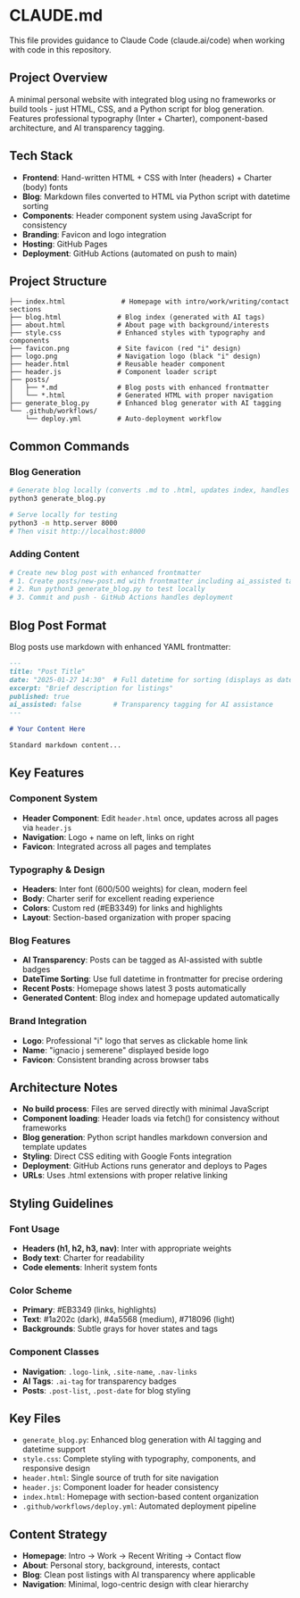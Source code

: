 # CLAUDE.md

This file provides guidance to Claude Code (claude.ai/code) when working with code in this repository.

## Project Overview

A minimal personal website with integrated blog using no frameworks or build tools - just HTML, CSS, and a Python script for blog generation. Features professional typography (Inter + Charter), component-based architecture, and AI transparency tagging.

## Tech Stack

- **Frontend**: Hand-written HTML + CSS with Inter (headers) + Charter (body) fonts
- **Blog**: Markdown files converted to HTML via Python script with datetime sorting
- **Components**: Header component system using JavaScript for consistency
- **Branding**: Favicon and logo integration
- **Hosting**: GitHub Pages
- **Deployment**: GitHub Actions (automated on push to main)

## Project Structure

```
├── index.html              # Homepage with intro/work/writing/contact sections
├── blog.html              # Blog index (generated with AI tags)
├── about.html             # About page with background/interests
├── style.css              # Enhanced styles with typography and components
├── favicon.png            # Site favicon (red "i" design)
├── logo.png               # Navigation logo (black "i" design)
├── header.html            # Reusable header component
├── header.js              # Component loader script
├── posts/
│   ├── *.md               # Blog posts with enhanced frontmatter
│   └── *.html             # Generated HTML with proper navigation
├── generate_blog.py       # Enhanced blog generator with AI tagging
└── .github/workflows/
    └── deploy.yml         # Auto-deployment workflow
```

## Common Commands

### Blog Generation
```bash
# Generate blog locally (converts .md to .html, updates index, handles components)
python3 generate_blog.py

# Serve locally for testing
python3 -m http.server 8000
# Then visit http://localhost:8000
```

### Adding Content
```bash
# Create new blog post with enhanced frontmatter
# 1. Create posts/new-post.md with frontmatter including ai_assisted tag
# 2. Run python3 generate_blog.py to test locally
# 3. Commit and push - GitHub Actions handles deployment
```

## Blog Post Format

Blog posts use markdown with enhanced YAML frontmatter:

```markdown
---
title: "Post Title"
date: "2025-01-27 14:30"  # Full datetime for sorting (displays as date only)
excerpt: "Brief description for listings"
published: true
ai_assisted: false        # Transparency tagging for AI assistance
---

# Your Content Here

Standard markdown content...
```

## Key Features

### Component System
- **Header Component**: Edit `header.html` once, updates across all pages via `header.js`
- **Navigation**: Logo + name on left, links on right
- **Favicon**: Integrated across all pages and templates

### Typography & Design
- **Headers**: Inter font (600/500 weights) for clean, modern feel
- **Body**: Charter serif for excellent reading experience
- **Colors**: Custom red (#EB3349) for links and highlights
- **Layout**: Section-based organization with proper spacing

### Blog Features
- **AI Transparency**: Posts can be tagged as AI-assisted with subtle badges
- **DateTime Sorting**: Use full datetime in frontmatter for precise ordering
- **Recent Posts**: Homepage shows latest 3 posts automatically
- **Generated Content**: Blog index and homepage updated automatically

### Brand Integration
- **Logo**: Professional "i" logo that serves as clickable home link
- **Name**: "ignacio j semerene" displayed beside logo
- **Favicon**: Consistent branding across browser tabs

## Architecture Notes

- **No build process**: Files are served directly with minimal JavaScript
- **Component loading**: Header loads via fetch() for consistency without frameworks
- **Blog generation**: Python script handles markdown conversion and template updates
- **Styling**: Direct CSS editing with Google Fonts integration
- **Deployment**: GitHub Actions runs generator and deploys to Pages
- **URLs**: Uses .html extensions with proper relative linking

## Styling Guidelines

### Font Usage
- **Headers (h1, h2, h3, nav)**: Inter with appropriate weights
- **Body text**: Charter for readability
- **Code elements**: Inherit system fonts

### Color Scheme
- **Primary**: #EB3349 (links, highlights)
- **Text**: #1a202c (dark), #4a5568 (medium), #718096 (light)
- **Backgrounds**: Subtle grays for hover states and tags

### Component Classes
- **Navigation**: `.logo-link`, `.site-name`, `.nav-links`
- **AI Tags**: `.ai-tag` for transparency badges
- **Posts**: `.post-list`, `.post-date` for blog styling

## Key Files

- `generate_blog.py`: Enhanced blog generation with AI tagging and datetime support
- `style.css`: Complete styling with typography, components, and responsive design
- `header.html`: Single source of truth for site navigation
- `header.js`: Component loader for header consistency
- `index.html`: Homepage with section-based content organization
- `.github/workflows/deploy.yml`: Automated deployment pipeline

## Content Strategy

- **Homepage**: Intro → Work → Recent Writing → Contact flow
- **About**: Personal story, background, interests, contact
- **Blog**: Clean post listings with AI transparency where applicable
- **Navigation**: Minimal, logo-centric design with clear hierarchy